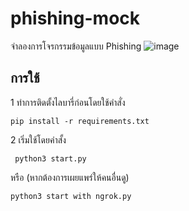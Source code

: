 # phishing-mock
จำลองการโจรกรรมข้อมูลแบบ Phishing
![image](https://user-images.githubusercontent.com/95701554/149656209-19fc89bc-946b-426a-9fe6-77297e8c3613.png)
## การใช้
1 ทำการติดตั้งไลบารี่ก่อนโดยใช้คำสั่ง
 ```
 pip install -r requirements.txt
 ```
 2 เริ่มใช้โดยคำสั้ง
  ```
   python3 start.py
  ```
  หรือ (หากต้องการเผยแพร่ให้คนอื่นดู)
  ```
  python3 start with ngrok.py
  ```
